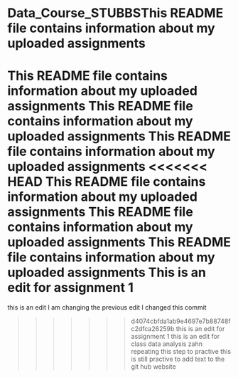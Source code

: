 # Data_Course_STUBBSThis README file contains information about my uploaded assignments
This README file contains information about my uploaded assignments
This README file contains information about my uploaded assignments
This README file contains information about my uploaded assignments
<<<<<<< HEAD
This README file contains information about my uploaded assignments
This README file contains information about my uploaded assignments
This README file contains information about my uploaded assignments
This is an edit for assignment 1
=======
this is an edit 
I am changing the previous edit
I changed this commit 
>>>>>>> d4074cbfda1ab9e4697e7b88748fc2dfca26259b
this is an edit for assignment 1
this is an edit for class data analysis zahn
repeating this step to practive
this is still practive to add text to the git hub website
